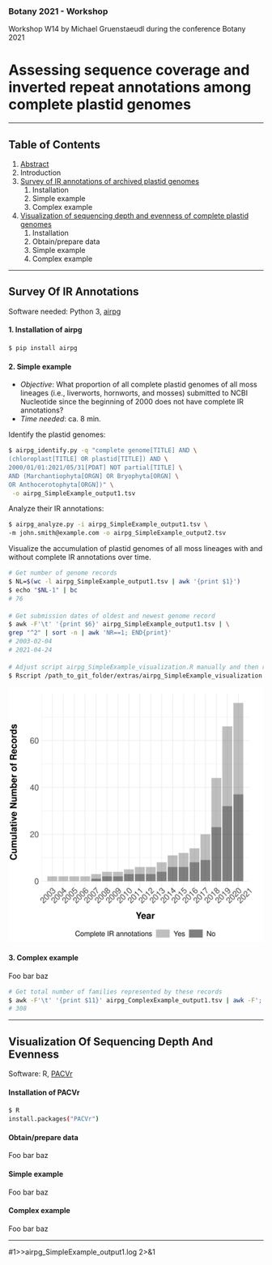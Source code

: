 ### Botany 2021 - Workshop
Workshop W14 by Michael Gruenstaeudl during the conference Botany 2021

# Assessing sequence coverage and inverted repeat annotations among complete plastid genomes

---

## Table of Contents
1. [Abstract](https://github.com/michaelgruenstaeudl/Botany2021_Workshop/blob/main/doc/abstract.md)
2. Introduction
3. [Survey of IR annotations of archived plastid genomes](#survey-of-ir-annotations)
      1. Installation
      2. Simple example
      3. Complex example
3. [Visualization of sequencing depth and evenness of complete plastid genomes](#visualization-of-sequencing-depth-and-evenness)
      1. Installation
      2. Obtain/prepare data
      3. Simple example
      4. Complex example

---

## Survey Of IR Annotations
Software needed: Python 3, [airpg](https://pypi.org/project/airpg/)

#### 1. Installation of airpg
```bash
$ pip install airpg
```
#### 2. Simple example
+ _Objective_: What proportion of all complete plastid genomes of all moss lineages (i.e., liverworts, hornworts, and mosses) submitted to NCBI Nucleotide since the beginning of 2000 does not have complete IR annotations?<br>
+ _Time needed_: ca. 8 min.

Identify the plastid genomes:
```bash
$ airpg_identify.py -q "complete genome[TITLE] AND \
(chloroplast[TITLE] OR plastid[TITLE]) AND \
2000/01/01:2021/05/31[PDAT] NOT partial[TITLE] \
AND (Marchantiophyta[ORGN] OR Bryophyta[ORGN] \
OR Anthocerotophyta[ORGN])" \
 -o airpg_SimpleExample_output1.tsv
 ```

Analyze their IR annotations:
 ```bash
 $ airpg_analyze.py -i airpg_SimpleExample_output1.tsv \
 -m john.smith@example.com -o airpg_SimpleExample_output2.tsv
  ```

Visualize the accumulation of plastid genomes of all moss lineages with and without complete IR annotations over time.
```bash
# Get number of genome records
$ NL=$(wc -l airpg_SimpleExample_output1.tsv | awk '{print $1}')
$ echo "$NL-1" | bc
# 76

# Get submission dates of oldest and newest genome record
$ awk -F'\t' '{print $6}' airpg_SimpleExample_output1.tsv | \
grep "^2" | sort -n | awk 'NR==1; END{print}'
# 2003-02-04
# 2021-04-24

# Adjust script airpg_SimpleExample_visualization.R manually and then run
$ Rscript /path_to_git_folder/extras/airpg_SimpleExample_visualization.R
 ```
![](https://github.com/michaelgruenstaeudl/Botany2021_Workshop/blob/main/extras/airpg_SimpleExample_visualization.png)

#### 3. Complex example
Foo bar baz

```bash
# Get total number of families represented by these records
$ awk -F'\t' '{print $11}' airpg_ComplexExample_output1.tsv | awk -F';' '{ for(i=1;i<=NF;i++) print $i }' | grep "aceae" | sort -u | wc -l
# 308
```
---

## Visualization Of Sequencing Depth And Evenness
Software: R, [PACVr](https://cran.r-project.org/package=PACVr)

#### Installation of PACVr
```bash
$ R
install.packages("PACVr")
```
#### Obtain/prepare data
Foo bar baz

#### Simple example
Foo bar baz

#### Complex example
Foo bar baz

---

#1>>airpg_SimpleExample_output1.log 2>&1
